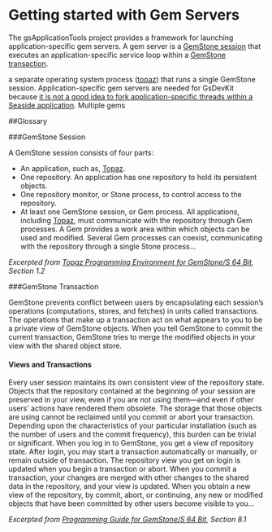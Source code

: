 # Getting started with Gem Servers

The gsApplicationTools project provides a framework for launching application-specific gem servers. 
A gem server is a [GemStone session](#gemstone-session) that executes an application-specific service loop within a [GemStone transaction](#gemstone-transaction).

a separate operating system process ([topaz][2]) that runs a single GemStone session.
Application-specific gem servers are needed for GsDevKit because [it is not a good idea to fork application-specific threads within a Seaside application][1].
Multiple gems

##Glossary

###GemStone Session

A GemStone session consists of four parts:
- An application, such as, [Topaz][2].
- One repository. An application has one repository to hold its persistent objects.
- One repository monitor, or Stone process, to control access to the repository.
- At least one GemStone session, or Gem process. All applications, including [Topaz][2],
  must communicate with the repository through Gem processes. A Gem provides a
  work area within which objects can be used and modified. Several Gem processes can
  coexist, communicating with the repository through a single Stone process...

*Excerpted from [Topaz Programming Environment for GemStone/S 64 Bit][2], Section 1.2*

###GemStone Transaction

GemStone prevents conflict between users by encapsulating each session’s operations
(computations, stores, and fetches) in units called transactions. The operations that make
up a transaction act on what appears to you to be a private view of GemStone objects.
When you tell GemStone to commit the current transaction, GemStone tries to merge the
modified objects in your view with the shared object store. 

#### Views and Transactions

Every user session maintains its own consistent view of the
repository state. Objects that the repository contained at the beginning of your session are
preserved in your view, even if you are not using them—and even if other users’ actions
have rendered them obsolete. The storage that those objects are using cannot be reclaimed
until you commit or abort your transaction. Depending upon the characteristics of your
particular installation (such as the number of users and the commit frequency), this
burden can be trivial or significant.
When you log in to GemStone, you get a view of repository state. After login, you may
start a transaction automatically or manually, or remain outside of transaction. The
repository view you get on login is updated when you begin a transaction or abort. When
you commit a transaction, your changes are merged with other changes to the shared data
in the repository, and your view is updated. When you obtain a new view of the
repository, by commit, abort, or continuing, any new or modified objects that have been
committed by other users become visible to you...

*Excerpted from [Programming Guide for GemStone/S 64 Bit][3], Section 8.1*

[1]: https://gemstonesoup.wordpress.com/2007/05/10/porting-application-specific-seaside-threads-to-gemstone/
[2]: http://downloads.gemtalksystems.com/docs/GemStone64/3.2.x/GS64-Topaz-3.2.pdf
[3]: http://downloads.gemtalksystems.com/docs/GemStone64/3.2.x/GS64-ProgGuide-3.2.pdf
